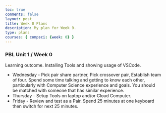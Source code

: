 ```yaml
---
toc: true
comments: false
layout: post
title: Week 0 Plans
description: My plan for Week 0.
type: plans
courses: { compsci: {week: 0} }
---
```


### PBL Unit 1 / Week 0
Learning outcome.  Installing Tools and showing usage of VSCode.
- Wednesday - Pick pair share partner, Pick crossover pair, Establish team of four.  Spend some time talking and getting to know each other, particularly with Computer Science experience and goals.  You should be matched with someone that has similar experience.
- Thursday - Setup Tools on laptop and/or Cloud Computer.
- Friday - Review and test as a Pair. Spend 25 minutes at one keyboard then switch for next 25 minutes.

